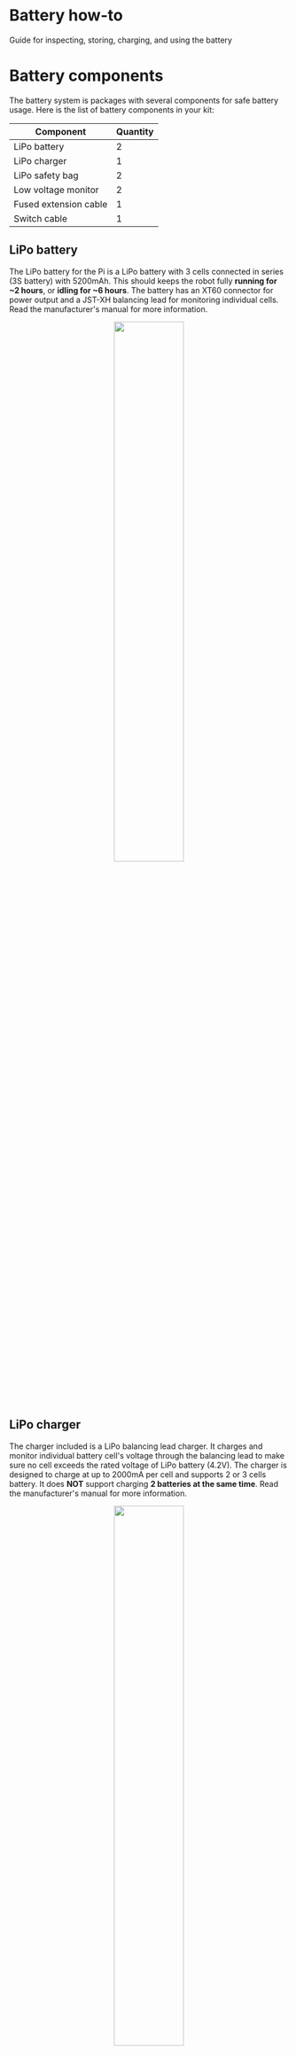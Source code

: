 # Battery how-to
Guide for inspecting, storing, charging, and using the battery

# Battery components

The battery system is packages with several components for safe battery usage. Here is the list of battery components in your kit:

<center>

| Component | Quantity |
|-|-|
| LiPo battery | 2 |
| LiPo charger | 1 |
| LiPo safety bag | 2 |
| Low voltage monitor | 2 |
| Fused extension cable | 1 |
| Switch cable | 1 |

</center>

## LiPo battery
The LiPo battery for the Pi is a LiPo battery with 3 cells connected in series (3S battery) with 5200mAh. This should keeps the robot fully **running for ~2 hours**, or **idling for ~6 hours**. The battery has an XT60 connector for power output and a JST-XH balancing lead for monitoring individual cells. Read the manufacturer's manual for more information.

<p align="center">
<img src="image/battery.jpg" width="50%" />
</p>

## LiPo charger
The charger included is a LiPo balancing lead charger. It charges and monitor individual battery cell's voltage through the balancing lead to make sure no cell exceeds the rated voltage of LiPo battery (4.2V). The charger is designed to charge at up to 2000mA per cell and supports 2 or 3 cells battery. It does **NOT** support charging **2 batteries at the same time**. Read the manufacturer's manual for more information.

<p align="center">
<img src="image/charger.jpg" width="50%" />
</p>

<!-- > [!CAUTION]
> This LiPo charger is simple. Too simple for charging EVERY kind of battery. It can destroy the batteries, itself, and burn down your place if misused. Therefore, here is a list of DO-NOTs:
> 1. Do not use it for any battery that is not LiPo. 
> 2. Do not use it to charge two batteries at the same time.
> 3. Do not use it to charge battery with lower than 2000mAh.
> 4. Do not leave it unattended while charging. -->

## LiPo safety bag
Two fireproof bags are provided for storing the batteries while not in use.

<p align="center">
<img src="image/safety_bag.jpg" width="50%" />
</p>

## Fused extension cable
For additional protection when the battery is not plugged into the [Raven board](https://github.com/MASLAB/kitbot-how-to?tab=readme-ov-file#hardwares), a 30A fused cable is provided for overcurrent protection. The fuse is replacable but let's do our best to never have to replace it.

<p align="center">
<img src="image/fused_cable.jpg" width="50%" />
</p>

## Switch extension cable
In case the robot becomes sentient and goes on a rampage, something is burning, or any other emergency situation, a switch extension cable is provided. The switch will turn off connection to the battery and cut off power supply to the robot.

<p align="center">
<img src="image/switch_cable.jpg" width="50%" />
</p>

## Low voltage monitor
Low voltage monitors are provided to make sure that the battery cell voltages do not fall below a safety threshold (3.3V) during use. They continuously monitor the voltages through the safety leads and let out a loud a buzz whenever any cell reaches the safety threshold.

<!-- > [!IMPORTANT]  
> Please have the low voltage monitor connected to the battery balancing lead **as long as the battery is in use**. When not in use, feel free to remove the monitor and store the battery in the battery safe bag. -->

<p align="center">
<img src="image/voltage_monitor.png" width="50%" />
</p>

<!-- > [!IMPORTANT]  
> The low voltage monitor is polarized. Please be careful when installing the balancing lead. The black wire should be connected to the first pin (BBX end) as shown in the previous picture. Below is a reference from older generation of the product.
> <p align="center">
> <img src="image/voltage_monitor_connection.png" width="50%" />
> </p> -->

<!-- ## Full battery connection diagram

<p align="center">
<img src="image/battery_diagram.png" width="100%" />
</p>

> [!CAUTION]
> The battery will also power the Pi on through Raven board and conflicts with the USB-C power adapter. **DO NOT USE THE USB-C POWER ADAPTER WITH THE PI WHILE THE BATTERY IS PLUGGED IN** -->

# Battery inspection

Lipo batteries can be physically damaged (puncture, bend, etc) or electrically damaged (overcharged, overdischarged, overcurrent). Our battery comes in hard plastic shell to prevent physical damage, and we do everything we can to prevent electrical damage. However, accidents can happen and we need to know how to check for damages.

## Physical inspection

### Swollen battery
Badly damaged LiPo battery will swell. Check for signs of battery swelling. For reference, the left battery is a normal battery and the right battery is damaged.

<p align="center">
<img src="image/lipo_swollen.jpg" width="75%" />
</p>

> [!TIP]
> Even though our battery has a hard plastic casing, a swelling battery may cause the shell to warp and no longer sits flat on the table.

> [!CAUTION]
> Swollen battery is extremely dangerous and may burst into flame at anytime! Please inform a MASLAB staff immediately for proper disposal once there is any sign of swelling.

### Leads
The batteries may be subjected to many rounds of plug-unplugs, scraping, electrical problems, etc. These may cause damages to the insulation and the connectors. Please check the wires for any sign of burns, and exposed conductors. Here is some refence for exposed wire and damaged connector:

<p align="center">
<img src="image/wire_damage.jpg" width="75%" />
</p>

<p align="center">
<img src="image/xt60_damage.jpg" width="75%" />
</p>

## Electrical inspection

Cell voltage is a good indicator of battery health. Plug in the [low voltage monitor](#low-voltage-monitor) to check for cell voltages. The cell voltages should read **between 3.3V and 4.2V** for a healthy LiPo battery.

# Storage

Here is a general list of steps for storing batteries.

1. [Inspect.](#battery-inspection)
2. Store in a battery-safe bag.
3. Place the bag in a dry area at room temperature and away from flammable objects.

> [!IMPORTANT]
> LiPo battery performance degrades when left at fully charged or fully depleted for too long. For storing LiPo battery over long period of time (longer than a week), make sure the cell voltages are around 3.8V. Read the battery manufacturer's safety notes for more information.

> [!TIP]
> With degrading performance at higher voltage, it is recommended to **NOT** charge the battery if you do not plan to use it immediately after. Exception to this is when the battery voltage is too low.

# Additional resources
MIT EHS provides a general checklist for using Lithium batteries. Feel free to print them out for references. They can be downloaded here: https://ehs.mit.edu/wp-content/uploads/2019/09/Lithium_Battery_Checklist.pdf
